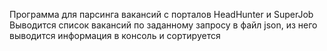 Программа для парсинга вакансий с порталов HeadHunter и SuperJob
Выводится список вакансий по заданному запросу в файл json, из него выводится информация в консоль и сортируется